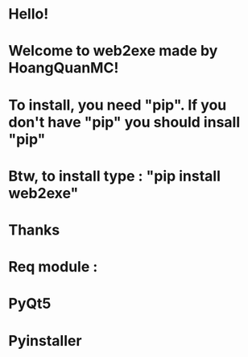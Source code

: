 # Hello!
# Welcome to web2exe made by HoangQuanMC!
# To install, you need "pip". If you don't have "pip" you should insall "pip"
# Btw, to install type : "pip install web2exe"
# Thanks

# Req module : 
# PyQt5
# Pyinstaller
